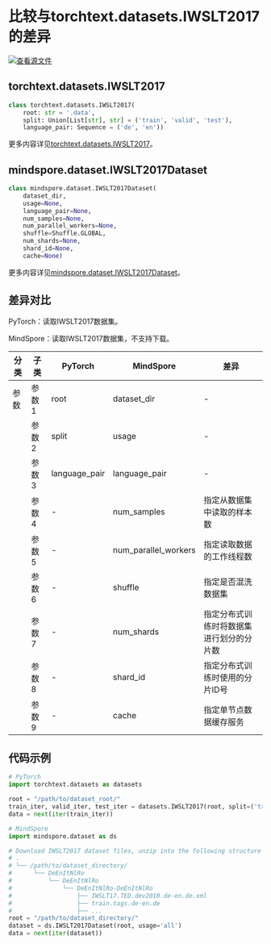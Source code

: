 # 比较与torchtext.datasets.IWSLT2017的差异

[![查看源文件](https://mindspore-website.obs.cn-north-4.myhuaweicloud.com/website-images/r2.3/resource/_static/logo_source.svg)](https://gitee.com/mindspore/docs/blob/r2.3/docs/mindspore/source_zh_cn/note/api_mapping/pytorch_diff/IWSLT2017.md)

## torchtext.datasets.IWSLT2017

```python
class torchtext.datasets.IWSLT2017(
    root: str = '.data',
    split: Union[List[str], str] = ('train', 'valid', 'test'),
    language_pair: Sequence = ('de', 'en'))
```

更多内容详见[torchtext.datasets.IWSLT2017](https://pytorch.org/text/0.9.0/datasets.html#iwslt2017)。

## mindspore.dataset.IWSLT2017Dataset

```python
class mindspore.dataset.IWSLT2017Dataset(
    dataset_dir,
    usage=None,
    language_pair=None,
    num_samples=None,
    num_parallel_workers=None,
    shuffle=Shuffle.GLOBAL,
    num_shards=None,
    shard_id=None,
    cache=None)
```

更多内容详见[mindspore.dataset.IWSLT2017Dataset](https://mindspore.cn/docs/zh-CN/r2.3/api_python/dataset/mindspore.dataset.IWSLT2017Dataset.html#mindspore.dataset.IWSLT2017Dataset)。

## 差异对比

PyTorch：读取IWSLT2017数据集。

MindSpore：读取IWSLT2017数据集，不支持下载。

| 分类 | 子类 |PyTorch | MindSpore | 差异 |
| --- | ---   | ---   | ---        |---  |
|参数 | 参数1 | root    | dataset_dir    | - |
|     | 参数2 | split      | usage    |- |
|     | 参数3 | language_pair      | language_pair    |- |
|     | 参数4 | -    | num_samples | 指定从数据集中读取的样本数 |
|     | 参数5 | -    | num_parallel_workers | 指定读取数据的工作线程数 |
|     | 参数6 | -    | shuffle  | 指定是否混洗数据集 |
|     | 参数7 | -    | num_shards | 指定分布式训练时将数据集进行划分的分片数 |
|     | 参数8 | -    | shard_id | 指定分布式训练时使用的分片ID号 |
|     | 参数9 | -    | cache | 指定单节点数据缓存服务 |

## 代码示例

```python
# PyTorch
import torchtext.datasets as datasets

root = "/path/to/dataset_root/"
train_iter, valid_iter, test_iter = datasets.IWSLT2017(root, split=('train', 'valid', 'test'))
data = next(iter(train_iter))

# MindSpore
import mindspore.dataset as ds

# Download IWSLT2017 dataset files, unzip into the following structure
# .
# └── /path/to/dataset_directory/
#      └── DeEnItNlRo
#          └── DeEnItNlRo
#              └── DeEnItNlRo-DeEnItNlRo
#                  ├── IWSLT17.TED.dev2010.de-en.de.xml
#                  ├── train.tags.de-en.de
#                  ├── ...
root = "/path/to/dataset_directory/"
dataset = ds.IWSLT2017Dataset(root, usage='all')
data = next(iter(dataset))
```
